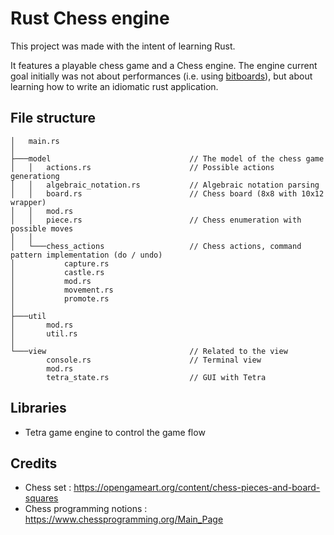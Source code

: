 # Rust Chess engine

This project was made with the intent of learning Rust. 

It features a playable chess game and a Chess engine. The engine current goal initially was not about performances (i.e. using [bitboards](https://www.chessprogramming.org/Bitboards)), but about learning how to write an idiomatic rust application.

## File structure 
```
│   main.rs
│
├───model                               // The model of the chess game
│   │   actions.rs                      // Possible actions generationg
│   │   algebraic_notation.rs           // Algebraic notation parsing
│   │   board.rs                        // Chess board (8x8 with 10x12 wrapper)
│   │   mod.rs                      
│   │   piece.rs                        // Chess enumeration with possible moves
│   │   
│   └───chess_actions                   // Chess actions, command pattern implementation (do / undo)
│           capture.rs
│           castle.rs
│           mod.rs
│           movement.rs
│           promote.rs
│
├───util
│       mod.rs
│       util.rs
│
└───view                                // Related to the view
        console.rs                      // Terminal view
        mod.rs
        tetra_state.rs                  // GUI with Tetra
```
## Libraries

 - Tetra game engine to control the game flow

 ## Credits 
 - Chess set : https://opengameart.org/content/chess-pieces-and-board-squares
 - Chess programming notions : https://www.chessprogramming.org/Main_Page
